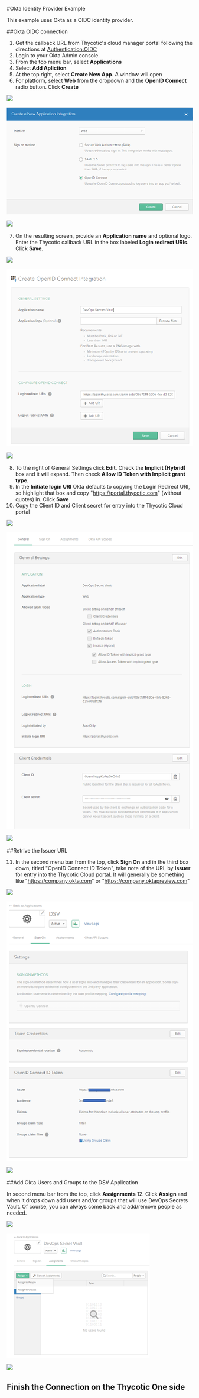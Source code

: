 [title]: # (Okta Example)
[tags]: # (DevOps Secrets Vault,DSV,)
[priority]: # (5720)

#Okta Identity Provider Example

This example uses Okta as a OIDC identity provider.

##Okta OIDC connection

1. Get the callback URL from Thycotic's cloud manager portal following the directions at [Authentication:OIDC](./index.md)
2. Login to your Okta Admin console. 
3. From the top menu bar, select **Applications**
4. Select **Add Apliction**
5. At the top right, select **Create New App**.  A window will open
6. For platform, select **Web** from the dropdown and the **OpenID Connect** radio button.  Click **Create**

![](./images/spacer.png)

![](./images/oktawizmethod.png)

![](./images/spacer.png)

7. On the resulting screen, provide an **Application name** and optional logo.  Enter the Thycotic callback URL in the box labeled **Login redirect URIs**.  Click **Save**.

![](./images/spacer.png)

![](./images/oktaoidcsetup.png)

![](./images/spacer.png)

8. To the right of General Settings click **Edit**.  Check the **Implicit (Hybrid)** box and it will expand.  Then check **Allow ID Token with Implicit grant type**.
9. In the **Initiate login URI** Okta defaults to copying the Login Redirect URI, so highlight that box and copy "https://portal.thycotic.com" (without quotes) in.  Click **Save**
10. Copy the Client ID and Client secret for entry into the Thycotic Cloud portal

![](./images/spacer.png)

![](./images/oktaoidcurls.png)

![](./images/spacer.png)

##Retrive the Issuer URL

11. In the second menu bar from the top, click **Sign On**  and in the third box down, titled "OpenID Connect ID Token", take note of the URL by **Issuer** for entry into the Thycotic Cloud portal.  It will generally be something like "https://company.okta.com" or "https://company.oktapreview.com"

![](./images/spacer.png)

![](./images/oktagetissuerurl.png)

![](./images/spacer.png)

##Add Okta Users and Groups to the DSV Application

In second menu bar from the top, click **Assignments**
12. Click **Assign** and when it drops down add users and/or groups that will use DevOps Secrets Vault. Of course, you can always come back and add/remove people as needed.

![](./images/spacer.png)

![](./images/oktaaddusers.png)

![](./images/spacer.png)

## Finish the Connection on the Thycotic One side

